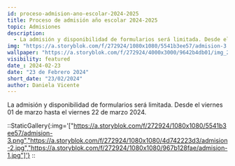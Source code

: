 ```yaml
---
id: proceso-admision-ano-escolar-2024-2025
title: Proceso de admisión año escolar 2024-2025
topic: Admisiones
description:
  - La admisión y disponibilidad de formularios será limitada. Desde el viernes 01 de marzo hasta el viernes 22 de marzo 2024.
img: "https://a.storyblok.com/f/272924/1080x1080/5541b3ee57/admision-3.png"
wallpaper: "https://a.storyblok.com/f/272924/4000x3000/9642b4db01/img_20240312_134627817.jpg"
visibility: featured
date_: 2024-02-23
date: "23 de Febrero 2024"
short_date: "23/02/2024"
author: Daniela Vicente
---
```

La admisión y disponibilidad de formularios será limitada. Desde el viernes 01 de marzo hasta el viernes 22 de marzo 2024.

::StaticGallery{:img='["https://a.storyblok.com/f/272924/1080x1080/5541b3ee57/admision-3.png","https://a.storyblok.com/f/272924/1080x1080/4d742223d3/admision-2.jpg","https://a.storyblok.com/f/272924/1080x1080/967b128fae/admision-1.jpg"]'}
::